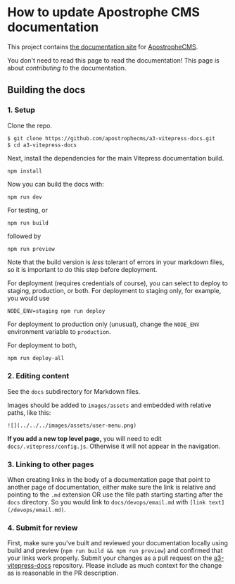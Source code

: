 # How to update Apostrophe CMS documentation


This project contains [the documentation site](https://v3.docs.apostrophecms.org/)
for [ApostropheCMS](https://apostrophecms.com).

You don't need to read this page to read the documentation! This page
is about *contributing to* the documentation.

## Building the docs

### 1. Setup

Clone the repo.

```bash
$ git clone https://github.com/apostrophecms/a3-vitepress-docs.git
$ cd a3-vitepress-docs
```

Next, install the dependencies for the main Vitepress documentation build.

```
npm install
```

Now you can build the docs with:

```
npm run dev
```

For testing, or

```
npm run build
```
followed by
```
npm run preview
```
Note that the build version is *less* tolerant of errors in your markdown files, so it is important to do this step before deployment. 

For deployment (requires credentials of course), you can select to deploy to staging, production, or both. For deployment to staging only, for example, you would use

```
NODE_ENV=staging npm run deploy
```
For deployment to production only (unusual), change the `NODE_ENV` environment variable to `production`.

For deployment to both, 

```
npm run deploy-all
```

### 2. Editing content

See the `docs` subdirectory for Markdown files.

Images should be added to `images/assets` and embedded with relative paths, like this:

```
![](../../../images/assets/user-menu.png)
```

**If you add a new top level page,** you will need to edit `docs/.vitepress/config.js`.  Otherwise it will not appear in the navigation.

### 3. Linking to other pages

When creating links in the body of a documentation page that point to another
page of documentation, either make sure the link is relative and pointing to the
`.md` extension OR use the file path starting starting after the `docs`
directory. So you would link to `docs/devops/email.md` with
`[link text](/devops/email.md)`.

### 4. Submit for review

First, make sure you've built and reviewed your documentation locally using build and preview (`npm run build && npm run preview`) and
confirmed that your links work properly. Submit your changes as a pull request
on the [a3-vitepress-docs](https://github.com/apostrophecms/a3-vitepress-docs/)
repository. Please include as much context for the change as is reasonable in
the PR description.